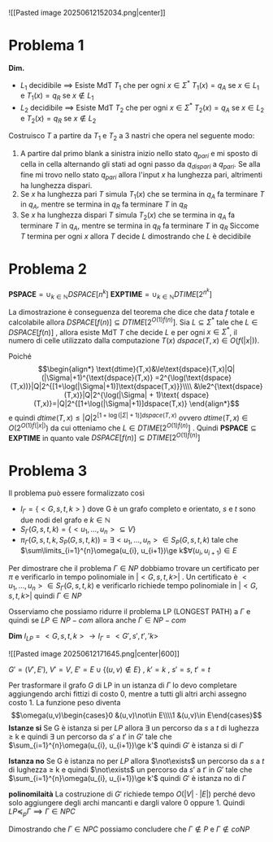 ![[Pasted image 20250612152034.png|center]]

# Problema 1
**Dim.**
- $L_1$ decidibile $\implies$ Esiste MdT $T_{1}$ che per ogni $x\in\Sigma^{*}$ $T_{1}(x) = q_{A}$ se $x\in L_{1}$ e $T_{1}(x)=q_{R}$ se $x\not \in L_{1}$
- $L_2$ decidibile $\implies$ Esiste MdT $T_{2}$ che per ogni $x\in\Sigma^{*}$ $T_{2}(x) = q_{A}$ se $x\in L_{2}$ e $T_{2}(x)=q_{R}$ se $x\not \in L_{2}$

Costruisco $T$ a partire da $T_{1}$ e $T_{2}$ a 3 nastri che opera nel seguente modo: 
1. A partire dal primo blank a sinistra inizio nello stato $q_{pari}$ e mi sposto di cella in cella alternando gli stati ad ogni passo da $q_{dispari}$ a $q_{pari}$. Se alla fine mi trovo nello stato $q_{pari}$ allora l'input $x$ ha lunghezza pari, altrimenti ha lunghezza dispari.
2. Se $x$ ha lunghezza pari $T$ simula $T_{1}(x)$ che se termina in $q_A$ fa terminare $T$ in $q_{A}$, mentre se termina in $q_{R}$ fa terminare $T$ in $q_R$ 
3. Se $x$ ha lunghezza dispari $T$ simula $T_{2}(x)$ che se termina in $q_A$ fa terminare $T$ in $q_{A}$, mentre se termina in $q_{R}$ fa terminare $T$ in $q_R$ 
Siccome $T$ termina per ogni $x$ allora $T$ decide $L$ dimostrando che $L$ è decidibile

# Problema 2
$\textbf{PSPACE} = \cup_{k\in\mathbb{N}}DSPACE[n^{k}]$ 
$\textbf{EXPTIME} = \cup_{k\in\mathbb{N}}DTIME[2^{n^{k}}]$ 

La dimostrazione è conseguenza del teorema che dice che data $f$ totale e calcolabile allora $DSPACE[f(n)]\subseteq DTIME[2^{O(1)f(n)}]$.
Sia $L\subseteq\Sigma^{*}$ tale che $L \in DSPACE[f(n)]$ , allora esiste MdT $T$ che decide $L$ e per ogni $x\in \Sigma^{*}$, il numero di celle utilizzato dalla computazione $T(x)$ $dspace(T,x)\in O(f(|x|))$. 

Poiché $$\begin{align*}
\text{dtime}(T,x)&\le\text{dspace}(T,x)|Q|(|\Sigma|+1)^{\text{dspace}(T,x)}
=2^{\log(\text{dspace}(T,x))}|Q|2^{[1+\log(|\Sigma|+1)]\text{dspace(T,x)}}\\\\
&\le2^{\text{dspace}(T,x)}|Q|2^{\log(|\Sigma| + 1)\text{ dspace}(T,x)}=|Q|2^{[1+\log(|\Sigma|+1)]dspace(T,x)}
\end{align*}$$ 
e quindi $dtime(T,x)\le |Q|2^{[1+\log(|\Sigma|+1)]dspace(T,x)}$ ovvero $dtime(T,x)\in O(2^{O(1)f(|x|)})$ da cui otteniamo che $L\in DTIME[2^{O(1)f(n)}]$ . 
Quindi $\textbf{PSPACE}\subseteq\textbf{EXPTIME}$ in quanto vale $DSPACE[f(n)]\subseteq DTIME[2^{O(1)f(n)}]$ 

# Problema 3
Il problema può essere formalizzato così
- $I_{\Gamma}=\{<G, s, t, k>\}$ dove G è un grafo completo e orientato, $s$ e $t$ sono due nodi del grafo e $k\in\mathbb{N}$ 
- $S_{\Gamma}(G,s,t,k) = \{<u_{1},\dots,u_{n}>\subseteq V\}$
- $\pi_{\Gamma}(G,s,t,k, S_{P}(G,s,t,k))=\exists <u_{1},\dots,u_{n}>\in S_{P}(G,s,t,k)$ tale che $\sum\limits_{i=1}^{n}\omega(u_{i}, u_{i+1})\ge k$$\forall (u_{i}, u_{i+1})\in E$ 

Per dimostrare che il problema $\Gamma\in NP$ dobbiamo trovare un certificato per $\pi$ e verificarlo in tempo polinomiale in $|<G,s,t,k>|$ .
Un certificato è $<u_{1},\dots, u_{n}>\in S_{\Gamma}(G,s,t,k)$ e verificarlo richiede tempo polinomiale in $|<G,s,t,k>|$ quindi $\Gamma\in NP$

Osserviamo che possiamo ridurre il problema LP (LONGEST PATH) a $\Gamma$ e quindi se $LP\in NP-com$ allora anche $\Gamma\in NP-com$ 

**Dim**
$I_{LP}=<G,s,t,k>\to I_\Gamma=<G',s',t','k>$

![[Pasted image 20250612171645.png|center|600]]

$G'=(V', E')$, $V'=V$, $E'= E\cup\{(u,v)\not\in E\}$ , $k'=k$ , $s'=s$, $t'=t$

Per trasformare il grafo $G$ di LP in un istanza di $\Gamma$ lo devo completare aggiungendo archi fittizi di costo 0, mentre a tutti gli altri archi assegno costo 1. La funzione peso diventa $$\omega(u,v)\begin{cases}0 &(u,v)\not\in E\\\\1 &(u,v)\in E\end{cases}$$ **Istanze si**
Se G è istanza si per $LP$ allora $\exists$ un percorso da $s$ a $t$ di lughezza $\ge$ k e quindi $\exists$ un percorso da $s'$ a $t'$ in $G'$ tale che $\sum_{i=1}^{n}\omega(u_{i}, u_{i+1})\ge k'$ quindi $G'$ è istanza si di $\Gamma$ 

**Istanza no**
Se G è istanza no per $LP$ allora $\not\exists$ un percorso da $s$ a $t$ di lughezza $\ge$ k e quindi $\not\exists$ un percorso da $s'$ a $t'$ in $G'$ tale che $\sum_{i=1}^{n}\omega(u_{i}, u_{i+1})\ge k'$ quindi $G'$ è istanza no di $\Gamma$ 

**polinomilaità**
La costruzione di $G'$ richiede tempo $O(|V|\cdot|E|)$ perché devo solo aggiungere degli archi mancanti e dargli valore 0 oppure 1. Quindi $LP\preceq_{p}\Gamma\implies \Gamma\in NPC$ 

Dimostrando che $\Gamma \in NPC$ possiamo concludere che $\Gamma\not\in P$ e $\Gamma\not\in coNP$ 